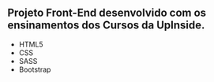 <h2>Projeto Front-End desenvolvido com os ensinamentos dos Cursos da UpInside.</h2>

<ul>
  <li>HTML5</li>
  <li>CSS</li>
  <li>SASS</li>
  <li>Bootstrap</li>
</ul>
